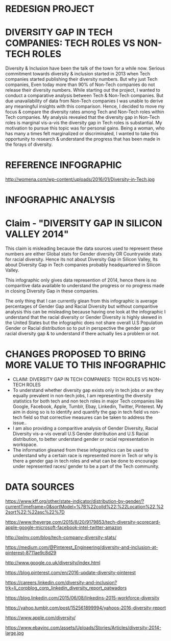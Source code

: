 # REDESIGN PROJECT
# DIVERSITY GAP IN TECH COMPANIES: TECH ROLES VS NON-TECH ROLES

Diversity & Inclusion have been the talk of the town for a while now. Serious commitment towards diversity & inclusion started in 2013 when Tech companies started publishing their diversity numbers. But why just Tech companies, Even today more than 90% of Non-Tech companies do not release their diversity numbers. 
While starting out the project, I wanted to conduct a comparative analysis between Tech & Non-Tech companies. But due unavailability of data from Non-Tech companies I was unable to derive any meaningful insights with this comparison. 
Hence, I decided to move my focus & compare the diversity rates among Tech and Non-Tech roles within Tech companies. My analysis revealed that the diversity gap in Non-Tech roles is marginal vis-a-vis the diversity gap in Tech roles is substantial.
My motivation to pursue this topic was for personal gains. Being a woman, who has many a times felt marginalized or discriminated, I wanted to take this opportunity to research & understand the progress that has been made in the forays of diversity. 


# REFERENCE INFOGRAPHIC

http://womena.com/wp-content/uploads/2016/01/Diversity-in-Tech.jpg

# INFOGRAPHIC ANALYSIS

# Claim - "DIVERSITY GAP IN SILICON VALLEY 2014" 
This claim is misleading because the data sources used to represent these numbers are either Global stats for Gender    diversity OR Countrywide stats for racial diversity. Hence its not about Diversity Gap in Silicon Valley, Its about Diversity Gap in Tech companies probably headquartered in Silicon Valley.
  
This infographic only gives data represention of 2014, hence there is no comparitive data available to understand the progress or no progress made in closing Diversity Gap in these companies.

The only thing that I can currently glean from this infographic is average percentages of Gender Gap and Racial Diversity but without comparitive analysis this can be misleading because having one look at the infographic I understand that the racial diversity or Gender Diversity is highly skewed in the United States but the infographic does not share overall U.S Population Gender or Racial distribution so to put in perspective the gender gap or racial diversity gap & to understand if there actually lies a problem or not.

# CHANGES PROPOSED TO BRING MORE VALUE TO THIS INFOGRAPHIC

- CLAIM: DIVERSITY GAP IN TECH COMPANIES: TECH ROLES VS NON-TECH ROLES
- To understand whether diversity gap exists only in tech jobs or are they equally prevalent in non-tech jobs, I am representing the diversity statistics for both tech and non tech roles in major Tech companies like Google, Facebook, Apple, Tumblr, Ebay, Linkedin, Twitter, Pinterest.
My aim in doing so is to identify and quantify the gap in tech field vs non-tech field so that corrective measures can be taken to address the issue..
- I am also providing a comparitive analysis of Gender Diversity, Racial Diversity vis-a-vis overall U.S Gender distribution and U.S Racial distribution, to better understand gender or racial representation in workspace. 
- The information gleaned from these infographics can be used to understand why a certain race is represented more in Tech or why is there a gender gap in tech roles and what can be done to encourage under represented races/ gender to be a part of the Tech community.

# DATA SOURCES
https://www.kff.org/other/state-indicator/distribution-by-gender/?currentTimeframe=0&sortModel=%7B%22colId%22:%22Location%22,%22sort%22:%22asc%22%7D

https://www.theverge.com/2015/8/20/9179853/tech-diversity-scorecard-apple-google-microsoft-facebook-intel-twitter-amazon

http://pxlnv.com/blog/tech-company-diversity-stats/

https://medium.com/@Pinterest_Engineering/diversity-and-inclusion-at-pinterest-8711ae9c8d29

http://www.google.co.uk/diversity/index.html

https://blog.pinterest.com/en/2016-update-diversity-pinterest

https://careers.linkedin.com/diversity-and-inclusion?trk=li_corpblog_corp_linkedin_diversity_report_patwadors

https://blog.linkedin.com/2015/06/08/linkedins-2015-workforce-diversity

https://yahoo.tumblr.com/post/152561899994/yahoos-2016-diversity-report

https://www.apple.com/diversity/

https://www.ebayinc.com/assets/Uploads/Stories/Articles/diversity-2014-large.jpg
